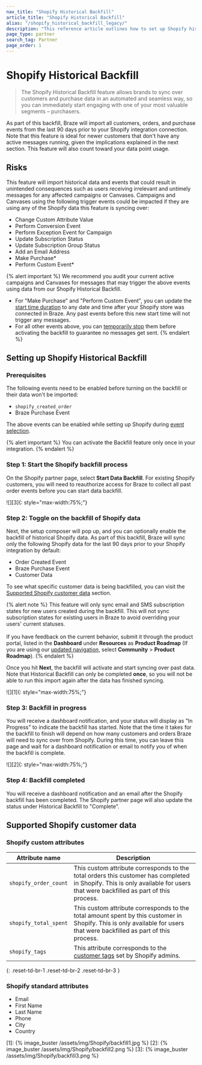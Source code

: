 ```yaml
---
nav_title: "Shopify Historical Backfill"
article_title: "Shopify Historical Backfill"
alias: "/shopify_historical_backfill_legacy/"
description: "This reference article outlines how to set up Shopify historical backfill, including risks and supported data."
page_type: partner
search_tag: Partner
page_order: 1
---
```


# Shopify Historical Backfill 

> The Shopify Historical Backfill feature allows brands to sync over customers and purchase data in an automated and seamless way, so you can immediately start engaging with one of your most valuable segments – purchasers. 

As part of this backfill, Braze will import all customers, orders, and purchase events from the last 90 days prior to your Shopify integration connection. Note that this feature is ideal for newer customers that don't have any active messages running, given the implications explained in the next section. This feature will also count toward your data point usage.

## Risks

This feature will import historical data and events that could result in unintended consequences such as users receiving irrelevant and untimely messages for any affected campaigns or Canvases. Campaigns and Canvases using the following trigger events could be impacted if they are using any of the Shopify data this feature is syncing over:
- Change Custom Attribute Value
- Perform Conversion Event
- Perform Exception Event for Campaign
- Update Subscription Status
- Update Subscription Group Status
- Add an Email Address
- Make Purchase*
- Perform Custom Event*

{% alert important %}
We recommend you audit your current active campaigns and Canvases for messages that may trigger the above events using data from our Shopify Historical Backfill. 

- For "Make Purchase" and "Perform Custom Event", you can update the [start time duration]({{site.baseurl}}/user_guide/engagement_tools/campaigns/building_campaigns/delivery_types/triggered_delivery/#step-4-assign-duration) to any date and time after your Shopify store was connected in Braze. Any past events before this new start time will not trigger any messages. 
- For all other events above, you can [temporarily stop]({{site.baseurl}}/user_guide/engagement_tools/campaigns/managing_campaigns/change_your_campaign_after_launch/#stopping-your-campaign) them before activating the backfill to guarantee no messages get sent. 
{% endalert %}

## Setting up Shopify Historical Backfill

### Prerequisites

The following events need to be enabled before turning on the backfill or their data won't be imported:

- `shopify_created_order`
- Braze Purchase Event 

The above events can be enabled while setting up Shopify during [event selection]({{site.baseurl}}/partners/message_orchestration/channel_extensions/ecommerce/shopify/setting_up_shopify/#event-selection).

{% alert important %}
You can activate the Backfill feature only once in your integration. 
{% endalert %}

### Step 1: Start the Shopify backfill process

On the Shopify partner page, select **Start Data Backfill**. For existing Shopify customers, you will need to reauthorize access for Braze to collect all past order events before you can start data backfill.

![][3]{: style="max-width:75%;"}

### Step 2: Toggle on the backfill of Shopify data

Next, the setup composer will pop up, and you can optionally enable the backfill of historical Shopify data. As part of this backfill, Braze will sync only the following Shopify data for the last 90 days prior to your Shopify integration by default:
- Order Created Event
- Braze Purchase Event
- Customer Data

To see what specific customer data is being backfilled, you can visit the [Supported Shopify customer data](#supported-shopify-customer-data) section.

{% alert note %}
This feature will only sync email and SMS subscription states for new users created during the backfill. This will not sync subscription states for existing users in Braze to avoid overriding your users' current statuses.<br><br>If you have feedback on the current behavior, submit it through the product portal, listed in the **Dashboard** under **Resources** as **Product Roadmap** (If you are using our [updated navigation]({{site.baseurl}}/user_guide/administrative/access_braze/navigation/), select **Community** > **Product Roadmap**).
{% endalert %}

Once you hit **Next**, the backfill will activate and start syncing over past data. Note that Historical Backfill can only be completed **once**, so you will not be able to run this import again after the data has finished syncing.

![][1]{: style="max-width:75%;"}

### Step 3: Backfill in progress

You will receive a dashboard notification, and your status will display as "In Progress" to indicate the backfill has started. Note that the time it takes for the backfill to finish will depend on how many customers and orders Braze will need to sync over from Shopify. During this time, you can leave this page and wait for a dashboard notification or email to notify you of when the backfill is complete.

![][2]{: style="max-width:75%;"}

### Step 4: Backfill completed
You will receive a dashboard notification and an email after the Shopify backfill has been completed. The Shopify partner page will also update the status under Historical Backfill to "Complete".

## Supported Shopify customer data

### Shopify custom attributes

| Attribute name | Description |
| --- | --- |
| `shopify_order_count` | This custom attribute corresponds to the total orders this customer has completed in Shopify. This is only available for users that were backfilled as part of this process. |
| `shopify_total_spent` | This custom attribute corresponds to the total amount spent by this customer in Shopify. This is only available for users that were backfilled as part of this process. |
| `shopify_tags` | This attribute corresponds to the [customer tags](https://help.shopify.com/en/manual/shopify-admin/productivity-tools/using-tags#tag-types) set by Shopify admins. |
{: .reset-td-br-1 .reset-td-br-2 .reset-td-br-3 }

### Shopify standard attributes
- Email
- First Name
- Last Name
- Phone
- City
- Country

[1]: {% image_buster /assets/img/Shopify/backfill1.jpg %} 
[2]: {% image_buster /assets/img/Shopify/backfill2.png %} 
[3]: {% image_buster /assets/img/Shopify/backfill3.png %} 

